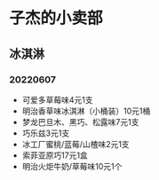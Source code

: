 # 子杰的小卖部

## 冰淇淋

### 20220607
- 可爱多草莓味4元1支
- 明治香草味冰淇淋（小桶装）10元1桶
- 梦龙巴旦木、黑巧、松露味7元1支
- 巧乐兹3元1支
- 冰工厂蜜桃/蓝莓/山楂味2元1支
- 索菲亚原巧17元1盒
- 明治火炬牛奶/草莓味10元1个

<!-- 

### 20220530
- 明治香草味雪糕3元1支
- 明治芝芝西柚芝芝葡萄味雪糕3元1支
- 明治抹茶味雪糕4元1支
- 明治香草味冰淇淋（小桶装）10元1桶
- 雀巢摩爵冰棒10元1支
- 可爱多草莓味4元1支

-->
